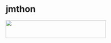 # jmthon

<p align="left"><a href="https://heroku.com/deploy?template=https://github.com/sss5c/roz"> <img src="https://img.shields.io/badge/Deploy%20To%20Heroku-purple?style=for-the-badge&logo=heroku" width="320" height="58.45"/></a></p>
